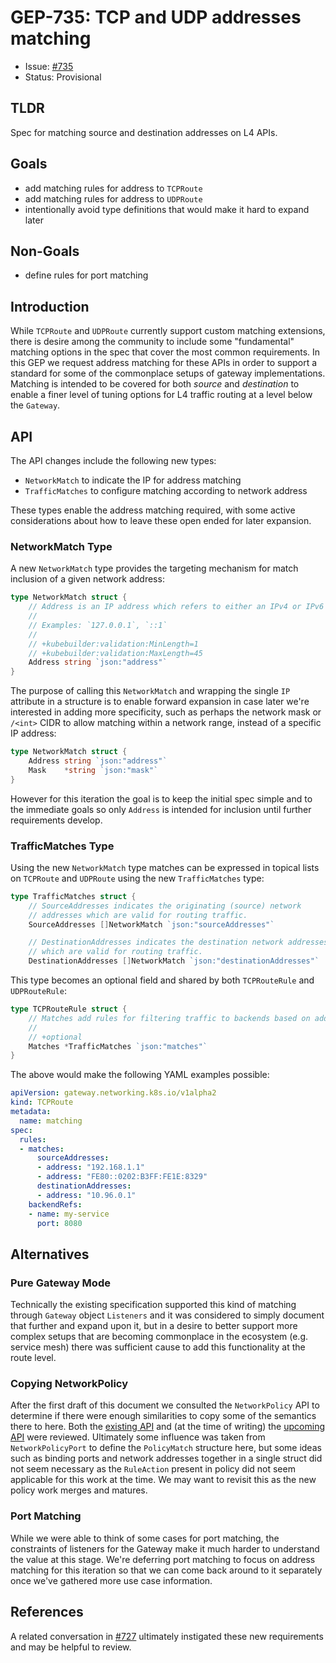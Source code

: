 # GEP-735: TCP and UDP addresses matching

* Issue: [#735](https://github.com/kubernetes-sigs/gateway-api/issues/735)
* Status: Provisional

## TLDR

Spec for matching source and destination addresses on L4 APIs.

## Goals

- add matching rules for address to `TCPRoute`
- add matching rules for address to `UDPRoute`
- intentionally avoid type definitions that would make it hard to expand later

## Non-Goals

- define rules for port matching

## Introduction

While `TCPRoute` and `UDPRoute` currently support custom matching extensions,
there is desire among the community to include some "fundamental" matching
options in the spec that cover the most common requirements. In this GEP we
request address matching for these APIs in order to support a standard
for some of the commonplace setups of gateway implementations. Matching is
intended to be covered for both _source_ and _destination_ to enable a finer
level of tuning options for L4 traffic routing at a level below the `Gateway`.

## API

The API changes include the following new types:

- `NetworkMatch` to indicate the IP for address matching
- `TrafficMatches` to configure matching according to network address

These types enable the address matching required, with some active
considerations about how to leave these open ended for later expansion.

### NetworkMatch Type

A new `NetworkMatch` type provides the targeting mechanism for match inclusion
of a given network address:

```go
type NetworkMatch struct {
	// Address is an IP address which refers to either an IPv4 or IPv6 address.
	//
	// Examples: `127.0.0.1`, `::1`
	//
	// +kubebuilder:validation:MinLength=1
	// +kubebuilder:validation:MaxLength=45
	Address string `json:"address"`
}
```

The purpose of calling this `NetworkMatch` and wrapping the single `IP` attribute in
a structure is to enable forward expansion in case later we're interested in
adding more specificity, such as perhaps the network mask or `/<int>` CIDR to
allow matching within a network range, instead of a specific IP address:

```go
type NetworkMatch struct {
	Address string `json:"address"`
	Mask    *string `json:"mask"`
}
```

However for this iteration the goal is to keep the initial spec simple and to
the immediate goals so only `Address` is intended for inclusion until further
requirements develop.

### TrafficMatches Type

Using the new `NetworkMatch` type matches can be expressed in topical lists on
`TCPRoute` and `UDPRoute` using the new `TrafficMatches` type:

```go
type TrafficMatches struct {
	// SourceAddresses indicates the originating (source) network
	// addresses which are valid for routing traffic.
	SourceAddresses []NetworkMatch `json:"sourceAddresses"`

	// DestinationAddresses indicates the destination network addresses
	// which are valid for routing traffic.
	DestinationAddresses []NetworkMatch `json:"destinationAddresses"`
```

This type becomes an optional field and shared by both `TCPRouteRule` and
`UDPRouteRule`:

```go
type TCPRouteRule struct {
	// Matches add rules for filtering traffic to backends based on addresses.
	//
	// +optional
	Matches *TrafficMatches `json:"matches"`
}
```

The above would make the following YAML examples possible:

```yaml
apiVersion: gateway.networking.k8s.io/v1alpha2
kind: TCPRoute
metadata:
  name: matching
spec:
  rules:
  - matches:
      sourceAddresses:
      - address: "192.168.1.1"
      - address: "FE80::0202:B3FF:FE1E:8329"
      destinationAddresses:
      - address: "10.96.0.1"
    backendRefs:
    - name: my-service
      port: 8080
```

## Alternatives

### Pure Gateway Mode

Technically the existing specification supported this kind of matching through
`Gateway` object `Listeners` and it was considered to simply document that
further and expand upon it, but in a desire to better support more complex
setups that are becoming commonplace in the ecosystem (e.g. service mesh) there
was sufficient cause to add this functionality at the route level.

### Copying NetworkPolicy

After the first draft of this document we consulted the `NetworkPolicy` API to
determine if there were enough similarities to copy some of the semantics there
to here. Both the [existing API][k8s-net] and (at the time of writing) the
[upcoming API][pol-new] were reviewed. Ultimately some influence was taken from
`NetworkPolicyPort` to define the `PolicyMatch` structure here, but some ideas
such as binding ports and network addresses together in a single struct did not
seem necessary as the `RuleAction` present in policy did not seem applicable
for this work at the time. We may want to revisit this as the new policy work
merges and matures.

[k8s-net]:https://github.com/kubernetes/kubernetes/blob/1e6f3b5cd68049a3501782af8ff3ddd647d0b408/pkg/apis/networking/types.go#L95
[pol-new]:https://github.com/kubernetes/enhancements/pull/2522

### Port Matching

While we were able to think of some cases for port matching, the constraints of
listeners for the Gateway make it much harder to understand the value at this
stage. We're deferring port matching to focus on address matching for this
iteration so that we can come back around to it separately once we've gathered
more use case information.

## References

A related conversation in [#727][issue-727] ultimately instigated these
new requirements and may be helpful to review.

[issue-727]:https://github.com/kubernetes-sigs/gateway-api/issues/727
